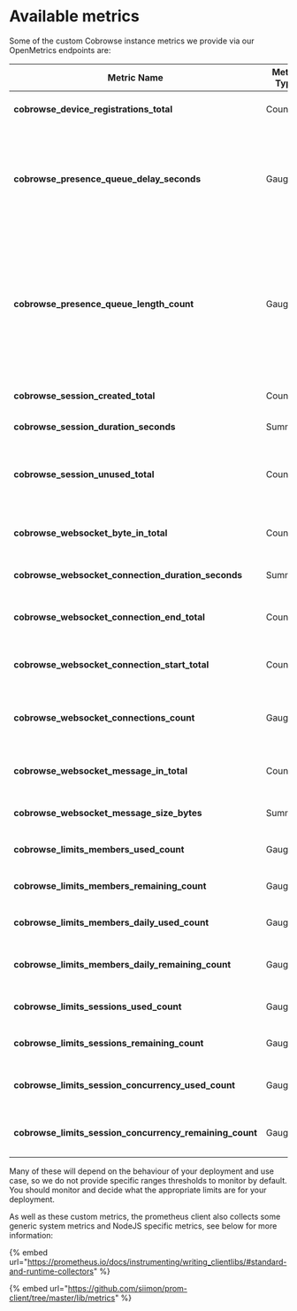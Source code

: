 # Available metrics

Some of the custom Cobrowse instance metrics we provide via our OpenMetrics endpoints are:

| Metric Name                                                  | Metric Type | Description                                                                                                       |
| ------------------------------------------------------------ | ----------- | ----------------------------------------------------------------------------------------------------------------- |
| **cobrowse\_device\_registrations\_total**                   | Counter     | Count of devices registered                                                                                       |
| **cobrowse\_presence\_queue\_delay\_seconds**                | Gauge       | Current wait time for presence queue processing (should be close to 0 most of the time)                           |
| **cobrowse\_presence\_queue\_length\_count**                 | Gauge       | Current number of sockets waiting in the presence system processing queue (should be close to 0 most of the time) |
| **cobrowse\_session\_created\_total**                        | Counter     | Count of sessions created                                                                                         |
| **cobrowse\_session\_duration\_seconds**                     | Summary     | Duration of sessions                                                                                              |
| **cobrowse\_session\_unused\_total**                         | Counter     | Count of sessions that were created but then never activated                                                      |
| **cobrowse\_websocket\_byte\_in\_total**                     | Counter     | Count of WebSocket bytes received                                                                                 |
| **cobrowse\_websocket\_connection\_duration\_seconds**       | Summary     | Duration of WebSocket connection                                                                                  |
| **cobrowse\_websocket\_connection\_end\_total**              | Counter     | Count of WebSocket connections ended                                                                              |
| **cobrowse\_websocket\_connection\_start\_total**            | Counter     | Count of WebSocket connections started                                                                            |
| **cobrowse\_websocket\_connections\_count**                  | Gauge       | Current number of open WebSocket connections                                                                      |
| **cobrowse\_websocket\_message\_in\_total**                  | Counter     | Count of WebSocket messages received                                                                              |
| **cobrowse\_websocket\_message\_size\_bytes**                | Summary     | Size of WebSocket message                                                                                         |
| **cobrowse\_limits\_members\_used\_count**                   | Gauge       | Count of used members                                                                                             |
| **cobrowse\_limits\_members\_remaining\_count**              | Gauge       | Count of remaining members                                                                                        |
| **cobrowse\_limits\_members\_daily\_used\_count**            | Gauge       | Count of used daily members                                                                                       |
| **cobrowse\_limits\_members\_daily\_remaining\_count**       | Gauge       | Count of remaining daily members                                                                                  |
| **cobrowse\_limits\_sessions\_used\_count**                  | Gauge       | Count of used sessions                                                                                            |
| **cobrowse\_limits\_sessions\_remaining\_count**             | Gauge       | Count of remaining sessions                                                                                       |
| **cobrowse\_limits\_session\_concurrency\_used\_count**      | Gauge       | Count of used concurrent sessions                                                                                 |
| **cobrowse\_limits\_session\_concurrency\_remaining\_count** | Gauge       | Count of remaining concurrent sessions                                                                            |

Many of these will depend on the behaviour of your deployment and use case, so we do not provide specific ranges thresholds to monitor by default. You should monitor and decide what the appropriate limits are for your deployment.

As well as these custom metrics, the prometheus client also collects some generic system metrics and NodeJS specific metrics, see below for more information:

{% embed url="https://prometheus.io/docs/instrumenting/writing_clientlibs/#standard-and-runtime-collectors" %}

{% embed url="https://github.com/siimon/prom-client/tree/master/lib/metrics" %}

